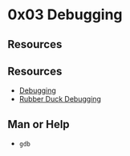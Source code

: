 # 0x03 Debugging

## Resources

## Resources

- [Debugging](https://en.m.wikipedia.org/wiki/Debugging)
- [Rubber Duck Debugging](https://www.thoughtfulcode.com/rubber-duck-debugging-psychology/)

## Man or Help

- `gdb`

